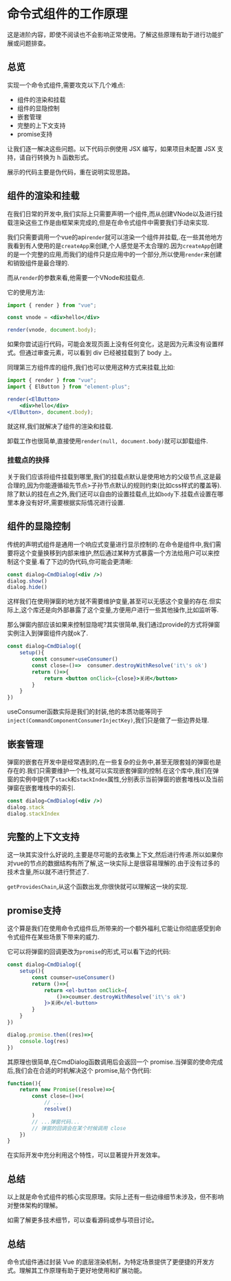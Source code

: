 # 命令式组件的工作原理

这是进阶内容，即使不阅读也不会影响正常使用。了解这些原理有助于进行功能扩展或问题排查。

## 总览

实现一个命令式组件,需要攻克以下几个难点:
- 组件的渲染和挂载
- 组件的显隐控制
- 嵌套管理
- 完整的上下文支持
- promise支持

让我们逐一解决这些问题。以下代码示例使用 JSX 编写，如果项目未配置 JSX 支持，请自行转换为 h 函数形式。

展示的代码主要是伪代码，重在说明实现思路。

## 组件的渲染和挂载

在我们日常的开发中,我们实际上只需要声明一个组件,而从创建VNode以及进行挂载渲染这些工作是由框架来完成的,但是在命令式组件中需要我们手动来实现.

我们只需要调用一个vue的api`render`就可以渲染一个组件并挂载,.在一些其他地方我看到有人使用的是`createApp`来创建,个人感觉是不太合理的.因为`createApp`创建的是一个完整的应用,而我们的组件只是应用中的一个部分,所以使用`render`来创建和销毁组件是最合理的.

而从`render`的参数来看,他需要一个VNode和挂载点.

它的使用方法:
```jsx
import { render } from "vue";

const vnode = <div>hello</div>

render(vnode, document.body);
```
如果你尝试运行代码，可能会发现页面上没有任何变化，这是因为元素没有设置样式。但通过审查元素，可以看到 div 已经被挂载到了 body 上。

同理第三方组件库的组件,我们也可以使用这种方式来挂载,比如:
```jsx
import { render } from "vue";
import { ElButton } from "element-plus";

render(<ElButton>
    <div>hello</div>
</ElButton>, document.body);
```

就这样,我们就解决了组件的渲染和挂载.

卸载工作也很简单,直接使用`render(null, document.body)`就可以卸载组件.

### 挂载点的抉择

关于我们应该将组件挂载到哪里,我们的挂载点默认是使用地方的父级节点,这是最合理的,因为你能遵循祖先节点>子孙节点默认的规则约束(比如css样式的覆盖等).除了默认的挂在点之外,我们还可以自由的设置挂载点,比如`body`下.挂载点设置在哪里本身没有好坏,需要根据实际情况进行设置.

## 组件的显隐控制

传统的声明式组件是通用一个响应式变量进行显示控制的.在命令是组件中,我们需要将这个变量换移到内部来维护,然后通过某种方式暴露一个方法给用户可以来控制这个变量.看了下边的伪代码,你可能会更清晰:

```jsx
const dialog=CmdDialog(<div />)
dialog.show()
dialog.hide()
```
这样我们在使用弹窗的地方就不需要维护变量,甚至可以无感这个变量的存在.但实际上,这个库还是向外部暴露了这个变量,方便用户进行一些其他操作,比如监听等.

那么弹窗内部应该如果来控制显隐呢?其实很简单,我们通过provide的方式将弹窗实例注入到弹窗组件内就ok了.
```jsx
const dialog=CmdDialog({
    setup(){
        const consumer=useConsumer()
        const close=()=>  consumer.destroyWithResolve('it\'s ok')
        return ()=>{
            return <button onClick={close}>关闭</button>
        }
    }
})
```

useConsumer函数实际是我们的封装,他的本质功能等同于`inject(CommandComponentConsumerInjectKey)`,我们只是做了一些边界处理.

## 嵌套管理

弹窗的嵌套在开发中是经常遇到的,在一些复杂的业务中,甚至无限套娃的弹窗也是存在的.我们只需要维护一个栈,就可以实现嵌套弹窗的控制.在这个库中,我们在弹窗的实例中提供了`stack`和`stackIndex`属性,分别表示当前弹窗的嵌套堆栈以及当前弹窗在嵌套堆栈中的索引.
```jsx
const dialog=CmdDialog(<div />)
dialog.stack
dialog.stackIndex
```

## 完整的上下文支持

这一块其实没什么好说的,主要是尽可能的去收集上下文,然后进行传递.所以如果你对vue的节点的数据结构有所了解,这一块实际上是很容易理解的.由于没有过多的技术含量,所以就不进行赘述了.

`getProvidesChain`,从这个函数出发,你很快就可以理解这一块的实现.

## promise支持

这个算是我们在使用命令式组件后,所带来的一个额外福利,它能让你彻底感受到命令式组件在某些场景下带来的威力.

它可以将弹窗的回调更改为`promise`的形式,可以看下边的代码:

```jsx
const dialog=CmdDialog({
    setup(){
        const coumser=useConsumer()
        return ()=>{
            return <el-button onClick={
                ()=>coumser.destroyWithResolve('it\'s ok')
            }>关闭</el-button>
        }
    }
})

dialog.promise.then((res)=>{
    console.log(res)
})
```

其原理也很简单,在CmdDialog函数调用后会返回一个 promise.当弹窗的使命完成后,我们会在合适的时机解决这个 promise,贴个伪代码:
```js
function(){
    return new Promise((resolve)=>{
        const close=()=>(
            // ...
            resolve()
        )
        // ...弹窗代码...
        // 弹窗的回调会在某个时候调用 close
    })
}
```

在实际开发中充分利用这个特性，可以显著提升开发效率。

## 总结

以上就是命令式组件的核心实现原理。实际上还有一些边缘细节未涉及，但不影响对整体架构的理解。

如需了解更多技术细节，可以查看源码或参与项目讨论。

## 总结

命令式组件通过封装 Vue 的底层渲染机制，为特定场景提供了更便捷的开发方式。理解其工作原理有助于更好地使用和扩展功能。
